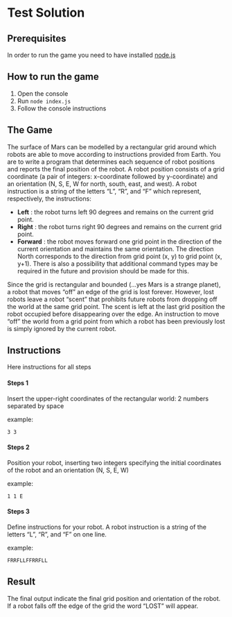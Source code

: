 # Test Solution

## Prerequisites
In order to run the game you need to have installed [node.js](https://nodejs.org/en/)

## How to run the game
1) Open the console
2) Run ```node index.js```
3) Follow the console instructions

## The Game

The surface of Mars can be modelled by a rectangular grid around which robots are able to move according to instructions provided from Earth. You are to write a program that determines each sequence of robot positions and reports the final position of the robot.
A robot position consists of a grid coordinate (a pair of integers: x-coordinate followed by y-coordinate) and an orientation (N, S, E, W for north, south, east, and west).
A robot instruction is a string of the letters “L”, “R”, and “F” which represent, respectively, the instructions:
* **Left** : the robot turns left 90 degrees and remains on the current grid point.
* **Right** : the robot turns right 90 degrees and remains on the current grid point.
* **Forward** : the robot moves forward one grid point in the direction of the current
orientation and maintains the same orientation.
The direction North corresponds to the direction from grid point (x, y) to grid point (x, y+1). There is also a possibility that additional command types may be required in the future and provision should be made for this.

Since the grid is rectangular and bounded (...yes Mars is a strange planet), a robot that moves “off” an edge of the grid is lost forever. However, lost robots leave a robot “scent” that prohibits future robots from dropping off the world at the same grid point. The scent is left at the last grid position the robot occupied before disappearing over the edge. An instruction to move “off” the world from a grid point from which a robot has been previously lost is simply ignored by the current robot.

## Instructions
Here instructions for all steps
#### Steps 1
Insert the upper-right coordinates of the rectangular world: 2 numbers separated by space

example:
```
3 3
```
#### Steps 2
Position your robot, inserting two integers specifying the initial coordinates of the robot and an orientation (N, S, E, W)

example:
```
1 1 E
```
#### Steps 3
Define instructions for your robot. A robot instruction is a string of the letters “L”, “R”, and “F” on one line.

example:
```
FRRFLLFFRRFLL
```

## Result
The final output indicate the final grid position and orientation of the robot. If a robot falls off the edge of the grid the word “LOST” will appear.

